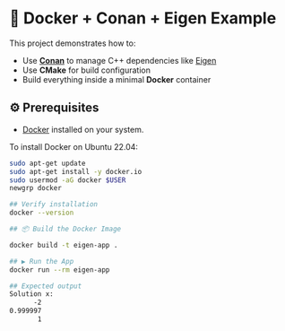 # 🚀 Docker + Conan + Eigen Example

This project demonstrates how to:

- Use **[Conan](https://conan.io/)** to manage C++ dependencies like [Eigen](https://eigen.tuxfamily.org/)
- Use **CMake** for build configuration
- Build everything inside a minimal **Docker** container

## ⚙️ Prerequisites

- [Docker](https://docs.docker.com/engine/install/ubuntu/) installed on your system.

To install Docker on Ubuntu 22.04:

```bash
sudo apt-get update
sudo apt-get install -y docker.io
sudo usermod -aG docker $USER
newgrp docker

## Verify installation
docker --version

## 📦 Build the Docker Image

docker build -t eigen-app .

## ▶️ Run the App
docker run --rm eigen-app

## Expected output
Solution x:
      -2
0.999997
       1


